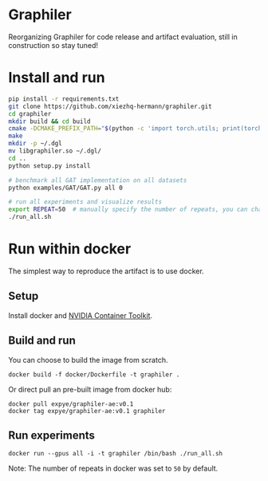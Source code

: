 # Graphiler

Reorganizing Graphiler for code release and artifact evaluation, still in construction so stay tuned!

# Install and run

```bash
pip install -r requirements.txt
git clone https://github.com/xiezhq-hermann/graphiler.git
cd graphiler
mkdir build && cd build
cmake -DCMAKE_PREFIX_PATH="$(python -c 'import torch.utils; print(torch.utils.cmake_prefix_path)')" ..
make
mkdir -p ~/.dgl
mv libgraphiler.so ~/.dgl/
cd ..
python setup.py install

# benchmark all GAT implementation on all datasets
python examples/GAT/GAT.py all 0

# run all experiments and visualize results
export REPEAT=50  # manually specify the number of repeats, you can change it to whatever you want.
./run_all.sh
```

# Run within docker

The simplest way to reproduce the artifact is to use docker.

## Setup

Install docker and [NVIDIA Container Toolkit](https://docs.nvidia.com/datacenter/cloud-native/container-toolkit/install-guide.html).

## Build and run

You can choose to build the image from scratch.

```
docker build -f docker/Dockerfile -t graphiler .
```

Or direct pull an pre-built image from docker hub:

```
docker pull expye/graphiler-ae:v0.1
docker tag expye/graphiler-ae:v0.1 graphiler
```

## Run experiments

```
docker run --gpus all -i -t graphiler /bin/bash ./run_all.sh
```

Note: The number of repeats in docker was set to `50` by default.
